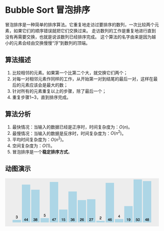 # Bubble Sort 冒泡排序
冒泡排序是一种简单的排序算法。它重复地走访过要排序的数列，一次比较两个元素，如果它们的顺序错误就把它们交换过来。
走访数列的工作是重复地进行直到没有再需要交换，也就是说该数列已经排序完成。
这个算法的名字由来是因为越小的元素会经由交换慢慢“浮”到数列的顶端。 

## 算法描述
1. 比较相邻的元素。如果第一个比第二个大，就交换它们两个；
2. 对每一对相邻元素作同样的工作，从开始第一对到结尾的最后一对，这样在最后的元素应该会是最大的数；
3. 针对所有的元素重复以上的步骤，除了最后一个；
4. 重复步骤1~3，直到排序完成。

## 算法分析
1. 最快情况：当输入的数据已经是正序时，时间复杂度为：$O(n)$。
2. 最慢情况：当输入的数据是反序时，时间复杂度为：$O(n^2)$。
3. 平均时间复杂度为：$O(n^2)$。
4. 空间复杂度为：$O(1)$。
5. 冒泡排序是一个**稳定排序方式**。

## 动图演示
![](https://github.com/pchen12567/picture_store/blob/master/Algorithm/bubbleSort_01.gif?raw=true)
